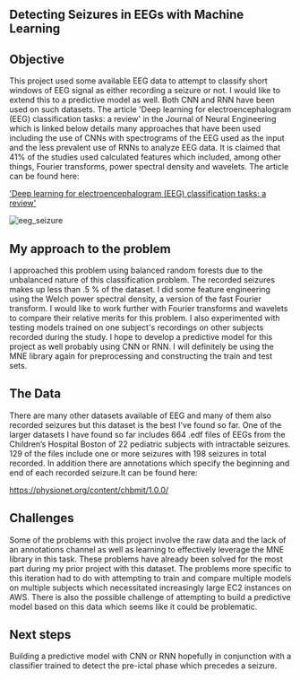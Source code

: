 ## Detecting Seizures in EEGs with Machine Learning


## Objective

This project used some available EEG data to attempt to classify short windows of EEG signal as either recording a seizure or not. I would like to extend this to a predictive model as well. Both CNN and RNN have been used on such datasets. 
The article 'Deep learning for electroencephalogram (EEG) classification tasks: a review' in the Journal of Neural Engineering which is linked below details many approaches that have been used including the use of CNNs with spectrograms of the EEG used as the input and the less prevalent use of RNNs to analyze EEG data. It is claimed that 41% of the studies used calculated features which included, among other things, Fourier transforms, power spectral density and wavelets. The article can be found here:

['Deep learning for electroencephalogram (EEG) classification tasks: a review'](https://iopscience.iop.org/article/10.1088/1741-2552/ab0ab5/pdf)


![eeg_seizure](https://github.com/jtaguero/Detecting-Seizures-in-EEGs-with-Machine-Learning/blob/master/pngs/EEG%20Seizure1.png)

## My approach to the problem
 
I approached this problem using balanced random forests due to the unbalanced nature of this classification problem. The recorded seizures makes up less than .5 % of the dataset. I did some feature engineering using the Welch power spectral density, a version of the fast Fourier transform. I would like to work further with Fourier transforms and wavelets to compare their relative merits for this problem. I also experimented with testing models trained on one subject's recordings on other subjects recorded during the study. I hope to develop a predictive model for this project as well probably using CNN or RNN. I will definitely be using the MNE library again for preprocessing and constructing the train and test sets. 
 

## The Data

There are many other datasets available of EEG and many of them also recorded seizures but this dataset is the best I've found so far. One of the larger datasets I have found so far includes 664 .edf files of EEGs from the Children’s Hospital Boston of 22 pediatric subjects with intractable seizures. 129 of the files include one or more seizures with 198 seizures in total recorded. In addition there are annotations which specify the beginning and end of each recorded seizure.It can be found here:

https://physionet.org/content/chbmit/1.0.0/

## Challenges

Some of the problems with this project involve the raw data and the lack of an annotations channel as well as learning to effectively leverage the MNE library in this task. These problems have already been solved for the most part during my prior project with this dataset. The problems more specific to this iteration had to do with attempting to train and compare multiple models on multiple subjects which necessitated increasingly large EC2 instances on AWS. There is also the possible challenge of attempting to build a predictive model based on this data which seems like it could be problematic. 

## Next steps
Building a predictive model with CNN or RNN hopefully in conjunction with a classifier trained to detect the pre-ictal phase which precedes a seizure.
